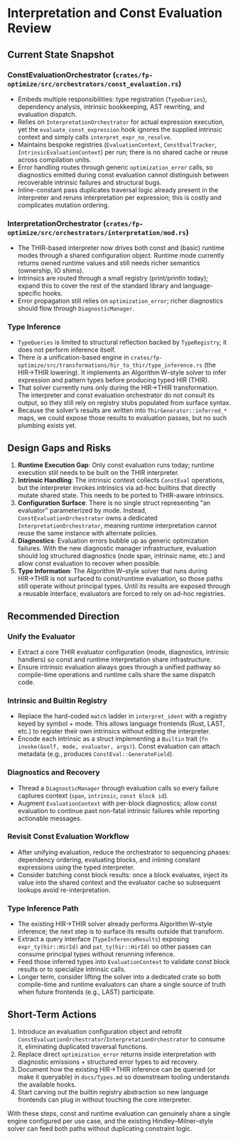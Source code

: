 # Interpretation and Const Evaluation Review

## Current State Snapshot

### ConstEvaluationOrchestrator (`crates/fp-optimize/src/orchestrators/const_evaluation.rs`)
- Embeds multiple responsibilities: type registration (`TypeQueries`), dependency analysis, intrinsic bookkeeping, AST rewriting, and evaluation dispatch.
- Relies on `InterpretationOrchestrator` for actual expression execution, yet the `evaluate_const_expression` hook ignores the supplied intrinsic context and simply calls `interpret_expr_no_resolve`.
- Maintains bespoke registries (`EvaluationContext`, `ConstEvalTracker`, `IntrinsicEvaluationContext`) per run; there is no shared cache or reuse across compilation units.
- Error handling routes through generic `optimization_error` calls, so diagnostics emitted during const evaluation cannot distinguish between recoverable intrinsic failures and structural bugs.
- Inline-constant pass duplicates traversal logic already present in the interpreter and reruns interpretation per expression; this is costly and complicates mutation ordering.

### InterpretationOrchestrator (`crates/fp-optimize/src/orchestrators/interpretation/mod.rs`)
- The THIR-based interpreter now drives both const and (basic) runtime modes through a shared configuration object. Runtime mode currently returns owned runtime values and still needs richer semantics (ownership, IO shims).
- Intrinsics are routed through a small registry (print/println today); expand this to cover the rest of the standard library and language-specific hooks.
- Error propagation still relies on `optimization_error`; richer diagnostics should flow through `DiagnosticManager`.

### Type Inference
- `TypeQueries` is limited to structural reflection backed by `TypeRegistry`; it does not perform inference itself.
- There *is* a unification-based engine in `crates/fp-optimize/src/transformations/hir_to_thir/type_inference.rs` (the HIR→THIR lowering). It implements an Algorithm W–style solver to infer expression and pattern types before producing typed HIR (THIR).
- That solver currently runs only during the HIR→THIR transformation. The interpreter and const evaluation orchestrator do not consult its output, so they still rely on registry stubs populated from surface syntax.
- Because the solver’s results are written into `ThirGenerator::inferred_*` maps, we could expose those results to evaluation passes, but no such plumbing exists yet.

## Design Gaps and Risks

1. **Runtime Execution Gap**: Only const evaluation runs today; runtime execution still needs to be built on the THIR interpreter.
2. **Intrinsic Handling**: The intrinsic context collects `ConstEval` operations, but the interpreter invokes intrinsics via ad-hoc builtins that directly mutate shared state. This needs to be ported to THIR-aware intrinsics.
3. **Configuration Surface**: There is no single struct representing "an evaluator" parameterized by mode. Instead, `ConstEvaluationOrchestrator` owns a dedicated `InterpretationOrchestrator`, meaning runtime interpretation cannot reuse the same instance with alternate policies.
4. **Diagnostics**: Evaluation errors bubble up as generic optimization failures. With the new diagnostic manager infrastructure, evaluation should log structured diagnostics (node span, intrinsic name, etc.) and allow const evaluation to recover when possible.
5. **Type Information**: The Algorithm W–style solver that runs during HIR→THIR is not surfaced to const/runtime evaluation, so those paths still operate without principal types. Until its results are exposed through a reusable interface, evaluators are forced to rely on ad-hoc registries.

## Recommended Direction

### Unify the Evaluator
- Extract a core THIR evaluator configuration (mode, diagnostics, intrinsic handlers) so const and runtime interpretation share infrastructure.
- Ensure intrinsic evaluation always goes through a unified pathway so compile-time operations and runtime calls share the same dispatch code.

### Intrinsic and Builtin Registry
- Replace the hard-coded `match` ladder in `interpret_ident` with a registry keyed by symbol + mode. This allows language frontends (Rust, LAST, etc.) to register their own intrinsics without editing the interpreter.
- Encode each intrinsic as a struct implementing a `Builtin` trait (`fn invoke(&self, mode, evaluator, args)`). Const evaluation can attach metadata (e.g., produces `ConstEval::GenerateField`).

### Diagnostics and Recovery
- Thread a `DiagnosticManager` through evaluation calls so every failure captures context (`span`, `intrinsic`, `const block id`).
- Augment `EvaluationContext` with per-block diagnostics; allow const evaluation to continue past non-fatal intrinsic failures while reporting actionable messages.

### Revisit Const Evaluation Workflow
- After unifying evaluation, reduce the orchestrator to sequencing phases: dependency ordering, evaluating blocks, and inlining constant expressions using the typed interpreter.
- Consider batching const block results: once a block evaluates, inject its value into the shared context and the evaluator cache so subsequent lookups avoid re-interpretation.

### Type Inference Path
- The existing HIR→THIR solver already performs Algorithm W–style inference; the next step is to surface its results outside that transform.
- Extract a query interface (`TypeInferenceResults`) exposing `expr_ty(hir::HirId)` and `pat_ty(hir::HirId)` so other passes can consume principal types without rerunning inference.
- Feed those inferred types into `EvaluationContext` to validate const block results or to specialize intrinsic calls.
- Longer term, consider lifting the solver into a dedicated crate so both compile-time and runtime evaluators can share a single source of truth when future frontends (e.g., LAST) participate.

## Short-Term Actions
1. Introduce an evaluation configuration object and retrofit `ConstEvaluationOrchestrator`/`InterpretationOrchestrator` to consume it, eliminating duplicated traversal functions.
2. Replace direct `optimization_error` returns inside interpretation with diagnostic emissions + structured error types to aid recovery.
3. Document how the existing HIR→THIR inference can be queried (or make it queryable) in `docs/Types.md` so downstream tooling understands the available hooks.
4. Start carving out the builtin registry abstraction so new language frontends can plug in without touching the core interpreter.

With these steps, const and runtime evaluation can genuinely share a single engine configured per use case, and the existing Hindley–Milner–style solver can feed both paths without duplicating constraint logic.
